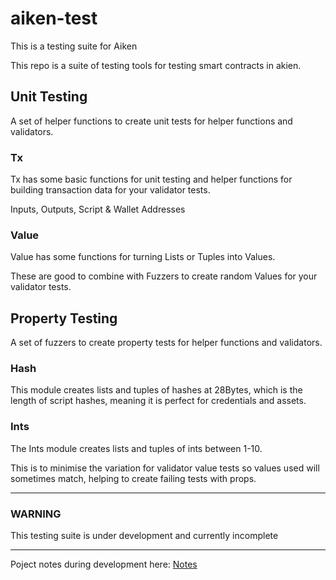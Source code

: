 # aiken-test

This is a testing suite for Aiken

This repo is a suite of testing tools for testing smart contracts in akien.

## Unit Testing

A set of helper functions to create unit tests for helper functions and validators.

### Tx

Tx has some basic functions for unit testing and helper functions for building transaction data for your validator tests.

Inputs, Outputs, Script & Wallet Addresses

### Value

Value has some functions for turning Lists or Tuples into Values. 

These are good to combine with Fuzzers to create random Values for your validator tests.

## Property Testing

A set of fuzzers to create property tests for helper functions and validators.

### Hash

This module creates lists and tuples of hashes at 28Bytes, which is the length of script hashes, meaning it is perfect for credentials and assets.

### Ints

The Ints module creates lists and tuples of ints between 1-10. 

This is to minimise the variation for validator value tests so values used will sometimes match, helping to create failing tests with props.

---

### WARNING

This testing suite is under development and currently incomplete

---

Poject notes during development here: 
[Notes](./Notes.md)